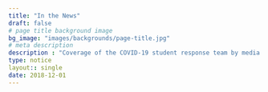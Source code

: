 ```yaml
---
title: "In the News"
draft: false
# page title background image
bg_image: "images/backgrounds/page-title.jpg"
# meta description
description : "Coverage of the COVID-19 student response team by media."
type: notice
layout:: single
date: 2018-12-01
---
```


